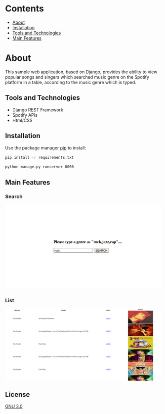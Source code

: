 # Contents
* [About](#about)
* [Installation](#installation)
* [Tools and Technologies](#tools-and-technologies)
* [Main Features](#main-features)


# About

This sample web application, based on Django, provides the ability to view popular songs and singers which searched music genre on the Spotify platform in a table, according to the music genre which is typed.

## Tools and Technologies

* Django REST Framework
* Spotify APIs
* Html/CSS

## Installation

Use the package manager [pip](https://pip.pypa.io/en/stable/) to install:

```bash
pip install -r requirements.txt
```

```bash
python manage.py runserver 8000
```
## Main Features

### Search 
![Search](./src/gitImages/search.png)

### List 
![List](./src/gitImages/list.png)


## License
[GNU 3.0]()

